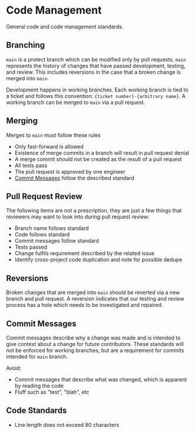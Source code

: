 # Code Management
General code and code management standards.

## Branching
`main` is a protect branch which can be modified only by pull requests. `main`
represents the history of changes that have passed development, testing, and
review. This includes reversions in the case that a broken change is merged
into `main`.

Development happens in working branches. Each working branch is tied to a
ticket and follows this convention: `{ticket number}-{arbitrary name}`. A working
branch can be merged to `main` via a pull request.

## Merging
Merges to `main` must follow these rules
- Only fast-forward is allowed
- Existence of merge commits in a branch will result in pull request denial
- A merge commit should not be created as the result of a pull request
- All tests pass
- The pull request is approved by one engineer
- [Commit Messages](#commit-messages) follow the described standard

## Pull Request Review
The following items are not a prescription, they are just a few things that
reviewers may want to look into during pull request review:
- Branch name follows standard
- Code follows standard
- Commit messages follow standard
- Tests passed
- Change fulfils requirement described by the related issue
- Identify cross-project code duplication and note for possible dedupe

## Reversions
Broken changes that are merged into `main` should be reverted via a new branch
and pull request. A reversion indicates that our testing and review process
has a hole which needs to be investigated and repaired.

## Commit Messages
Commit messages describe why a change was made and is intended to give context
about a change for future contributors. These standards will not be enforced for
working branches, but are a requirement for commits intended for `main` branch.

Avoid:
- Commit messages that describe what was changed, which is apparent by reading
  the code
- Fluff such as "test", "blah", etc

## Code Standards
- Line length does not exceed 80 characters